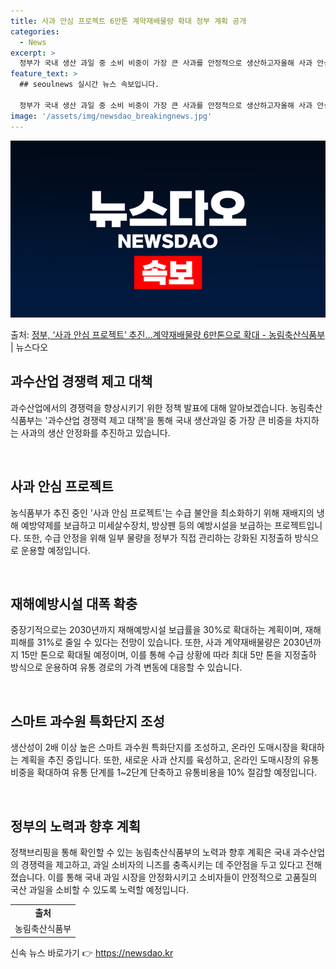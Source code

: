 ```yaml
---
title: 사과 안심 프로젝트 6만톤 계약재배물량 확대 정부 계획 공개
categories:
  - News
excerpt: >
  정부가 국내 생산 과일 중 소비 비중이 가장 큰 사과를 안정적으로 생산하고자올해 사과 안심 프로젝트를추진한다…
feature_text: >
  ## seoulnews 실시간 뉴스 속보입니다.

  정부가 국내 생산 과일 중 소비 비중이 가장 큰 사과를 안정적으로 생산하고자올해 사과 안심 프로젝트를추진한다…
image: '/assets/img/newsdao_breakingnews.jpg'
---
```


![뉴스다오 속보](/assets/img/newsdao_breakingnews.jpg)

<p>출처: <a href="https://newsdao.kr/3484" rel="dofollow">정부, ‘사과 안심 프로젝트’ 추진…계약재배물량 6만톤으로 확대 - 농림축산식품부</a> | 뉴스다오</p>

<h2 data-ke-size="size26">과수산업 경쟁력 제고 대책</h2>
과수산업에서의 경쟁력을 향상시키기 위한 정책 발표에 대해 알아보겠습니다. 농림축산식품부는 '과수산업 경쟁력 제고 대책'을 통해 국내 생산과일 중 가장 큰 비중을 차지하는 사과의 생산 안정화를 추진하고 있습니다.

<p data-ke-size="size16">&nbsp;</p>

<h2 data-ke-size="size24">사과 안심 프로젝트</h2>
농식품부가 추진 중인 '사과 안심 프로젝트'는 수급 불안을 최소화하기 위해 재배지의 냉해 예방약제를 보급하고 미세살수장치, 방상펜 등의 예방시설을 보급하는 프로젝트입니다. 또한, 수급 안정을 위해 일부 물량을 정부가 직접 관리하는 강화된 지정출하 방식으로 운용할 예정입니다.

<p data-ke-size="size16">&nbsp;</p>

<h2 data-ke-size="size24">재해예방시설 대폭 확충</h2>
중장기적으로는 2030년까지 재해예방시설 보급률을 30%로 확대하는 계획이며, 재해 피해를 31%로 줄일 수 있다는 전망이 있습니다. 또한, 사과 계약재배물량은 2030년까지 15만 톤으로 확대될 예정이며, 이를 통해 수급 상황에 따라 최대 5만 톤을 지정출하 방식으로 운용하여 유통 경로의 가격 변동에 대응할 수 있습니다.

<p data-ke-size="size16">&nbsp;</p>

<h2 data-ke-size="size24">스마트 과수원 특화단지 조성</h2>
생산성이 2배 이상 높은 스마트 과수원 특화단지를 조성하고, 온라인 도매시장을 확대하는 계획을 추진 중입니다. 또한, 새로운 사과 산지를 육성하고, 온라인 도매시장의 유통 비중을 확대하여 유통 단계를 1~2단계 단축하고 유통비용을 10% 절감할 예정입니다.

<p data-ke-size="size16">&nbsp;</p>

<h2 data-ke-size="size24">정부의 노력과 향후 계획</h2>
정책브리핑을 통해 확인할 수 있는 농림축산식품부의 노력과 향후 계획은 국내 과수산업의 경쟁력을 제고하고, 과일 소비자의 니즈를 충족시키는 데 주안점을 두고 있다고 전해졌습니다. 이를 통해 국내 과일 시장을 안정화시키고 소비자들이 안정적으로 고품질의 국산 과일을 소비할 수 있도록 노력할 예정입니다.

<table>
	<tr>
		<td style="text-align: center; height: 17px;"><b>출처</b></td>
	</tr>
	<tr>
		<td style="text-align: center; height: 17px;">농림축산식품부</td>
	</tr>
</table>
 

신속 뉴스 바로가기 👉 <a href="https://newsdao.kr" rel="dofollow">https://newsdao.kr</a>


